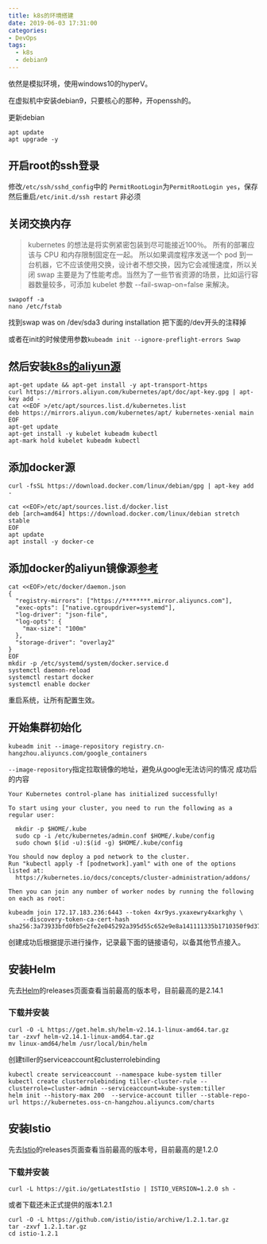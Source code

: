 ```yaml
---
title: k8s的环境搭建
date: 2019-06-03 17:31:00
categories:
- DevOps
tags:
  - k8s
  - debian9
---
```


依然是模拟环境，使用windows10的hyperV。

在虚拟机中安装debian9，只要核心的那种，开openssh的。

更新debian
```shell
apt update
apt upgrade -y
```

## 开启root的ssh登录

修改`/etc/ssh/sshd_config`中的 `PermitRootLogin`为`PermitRootLogin yes`，保存
然后重启`/etc/init.d/ssh restart`
非必须

## 关闭交换内存
>kubernetes 的想法是将实例紧密包装到尽可能接近100％。 所有的部署应该与 CPU 和内存限制固定在一起。 所以如果调度程序发送一个 pod 到一台机器，它不应该使用交换，设计者不想交换，因为它会减慢速度，所以关闭 swap 主要是为了性能考虑。当然为了一些节省资源的场景，比如运行容器数量较多，可添加 kubelet 参数 --fail-swap-on=false 来解决。

```shell
swapoff -a 
nano /etc/fstab
```
找到swap was on /dev/sda3 during installation
把下面的/dev开头的注释掉

或者在init的时候使用参数`kubeadm init --ignore-preflight-errors Swap`

## 然后安装[k8s的aliyun源](https://opsx.alibaba.com/mirror?lang=zh-CN)
```shell
apt-get update && apt-get install -y apt-transport-https
curl https://mirrors.aliyun.com/kubernetes/apt/doc/apt-key.gpg | apt-key add - 
cat <<EOF >/etc/apt/sources.list.d/kubernetes.list
deb https://mirrors.aliyun.com/kubernetes/apt/ kubernetes-xenial main
EOF  
apt-get update
apt-get install -y kubelet kubeadm kubectl
apt-mark hold kubelet kubeadm kubectl
```

## 添加docker源

```shell
curl -fsSL https://download.docker.com/linux/debian/gpg | apt-key add -

cat <<EOF>/etc/apt/sources.list.d/docker.list
deb [arch=amd64] https://download.docker.com/linux/debian stretch stable
EOF
apt update
apt install -y docker-ce
```

## 添加docker的aliyun镜像源[参考](https://kubernetes.io/docs/setup/cri/)
```shell
cat <<EOF>/etc/docker/daemon.json
{
  "registry-mirrors": ["https://********.mirror.aliyuncs.com"],
  "exec-opts": ["native.cgroupdriver=systemd"],
  "log-driver": "json-file",
  "log-opts": {
    "max-size": "100m"
  },
  "storage-driver": "overlay2"
}
EOF
mkdir -p /etc/systemd/system/docker.service.d
systemctl daemon-reload
systemctl restart docker
systemctl enable docker
```

重启系统，让所有配置生效。

## 开始集群初始化
```shell
kubeadm init --image-repository registry.cn-hangzhou.aliyuncs.com/google_containers
```
`--image-repository`指定拉取镜像的地址，避免从google无法访问的情况
成功后的内容
```shell
Your Kubernetes control-plane has initialized successfully!

To start using your cluster, you need to run the following as a regular user:

  mkdir -p $HOME/.kube
  sudo cp -i /etc/kubernetes/admin.conf $HOME/.kube/config
  sudo chown $(id -u):$(id -g) $HOME/.kube/config

You should now deploy a pod network to the cluster.
Run "kubectl apply -f [podnetwork].yaml" with one of the options listed at:
  https://kubernetes.io/docs/concepts/cluster-administration/addons/

Then you can join any number of worker nodes by running the following on each as root:

kubeadm join 172.17.183.236:6443 --token 4xr9ys.yxaxewry4xarkghy \
    --discovery-token-ca-cert-hash sha256:3a73933bfd0fb5e2fe2e045292a395d55c652e9e8a141111335b1710350f9d37

```


创建成功后根据提示进行操作，记录最下面的链接语句，以备其他节点接入。

## 安装Helm
先去[Helm](https://github.com/helm/helm/releases)的releases页面查看当前最高的版本号，目前最高的是2.14.1

### 下载并安装
```shell
curl -O -L https://get.helm.sh/helm-v2.14.1-linux-amd64.tar.gz
tar -zxvf helm-v2.14.1-linux-amd64.tar.gz
mv linux-amd64/helm /usr/local/bin/helm
```

创建tiller的serviceaccount和clusterrolebinding
```shell
kubectl create serviceaccount --namespace kube-system tiller
kubectl create clusterrolebinding tiller-cluster-rule --clusterrole=cluster-admin --serviceaccount=kube-system:tiller
helm init --history-max 200  --service-account tiller --stable-repo-url https://kubernetes.oss-cn-hangzhou.aliyuncs.com/charts
```
## 安装Istio

先去[Istio](https://github.com/istio/istio/releases)的releases页面查看当前最高的版本号，目前最高的是1.2.0
### 下载并安装
```shell
curl -L https://git.io/getLatestIstio | ISTIO_VERSION=1.2.0 sh -
```
或者下载还未正式提供的版本1.2.1
```shell
curl -O -L https://github.com/istio/istio/archive/1.2.1.tar.gz
tar -zxvf 1.2.1.tar.gz
cd istio-1.2.1
```
